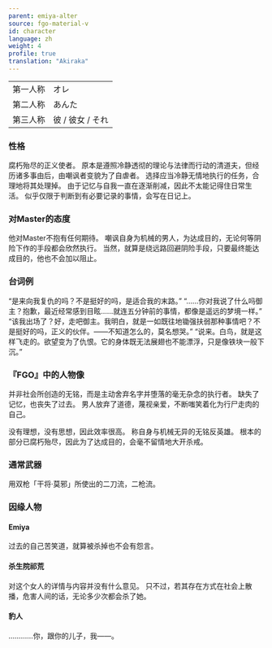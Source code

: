 ```yaml
---
parent: emiya-alter
source: fgo-material-v
id: character
language: zh
weight: 4
profile: true
translation: "Akiraka"
---
```


<table>
  <tr><td>第一人称</td><td>オレ</td></tr>
  <tr><td>第二人称</td><td>あんた</td></tr>
  <tr><td>第三人称</td><td>彼 / 彼女 / それ</td></tr>
</table>

### 性格

腐朽殆尽的正义使者。
原本是遵照冷静透彻的理论与法律而行动的清道夫，但经历诸多事由后，由嘲讽者变貌为了自虐者。
选择应当冷静无情地执行的任务，合理地将其处理掉。
由于记忆与自我一直在逐渐削减，因此不太能记得住日常生活。
似乎仅限于判断到有必要记录的事情，会写在日记上。

### 对Master的态度

他对Master不抱有任何期待。
嘲讽自身为机械的男人，为达成目的，无论何等阴险下作的手段都会欣然执行。
当然，就算是绕远路回避阴险手段，只要最终能达成目的，他也不会加以阻止。

### 台词例

“是来向我复仇的吗？不是挺好的吗，是适合我的末路。”
“……你对我说了什么吗御主？抱歉，最近经常感到目眩……就连五分钟前的事情，都像是遥远的梦境一样。”
“该我出场了？好，走吧御主。我明白，就是一如既往地锄强扶弱那种事情吧？不是挺好的吗，正义的伙伴。——不知道怎么的，莫名想哭。”
“说来。白鸟，就是这样飞走的。欲望变为了仇恨。它的身体既无法展翅也不能漂浮，只是像铁块一般下沉。”

### 『FGO』中的人物像

并非社会所创造的无铭，而是主动舍弃名字并堕落的毫无杂念的执行者。
缺失了记忆，也丧失了过去。
男人放弃了道德，蔑视亲爱，不断嗤笑着化为行尸走肉的自己。

没有理想，没有思想，因此效率很高。
称自身与机械无异的无铭反英雄。
根本的部分已腐朽殆尽，因此为了达成目的，会毫不留情地大开杀戒。

### 通常武器

用双枪「干将·莫邪」所使出的二刀流，二枪流。

### 因缘人物

#### Emiya

过去的自己苦笑道，就算被杀掉也不会有怨言。

#### 杀生院祁荒

对这个女人的详情与内容并没有什么意见。
只不过，若其存在方式在社会上散播，危害人间的话，无论多少次都会杀了她。

#### 豹人

…………你，跟你的儿子，我——。
